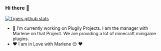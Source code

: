 ### Hi there :wave:
[![Tigers github stats](https://github-readme-stats.vercel.app/api?username=2Wild4You&count_private=true&show_icons=true&theme=vue)](https://github.com/anuraghazra/github-readme-stats)

- :telescope: I’m currently working on Plugily Projects. I am the manager with Marlene on that Project. We are providing a lot of minecraft minigame plugins.
- :heart: I am in Love with Marlene :wink:
❤️
